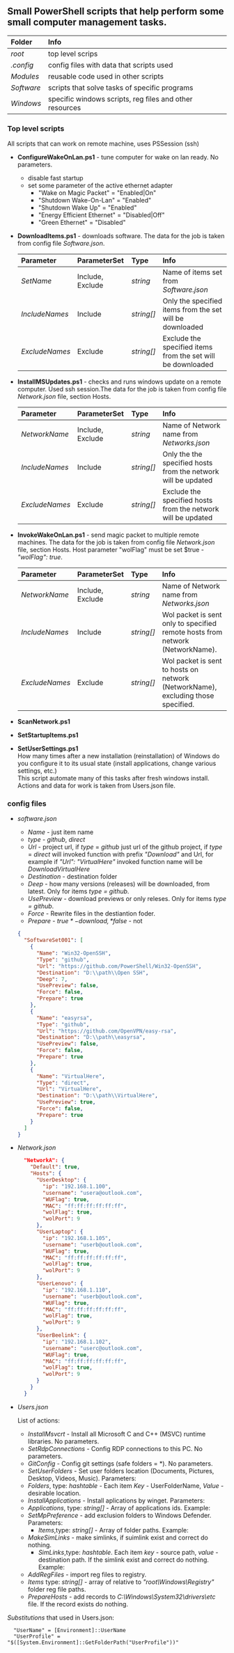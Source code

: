 ## Small PowerShell scripts that help perform some small computer management tasks.

| Folder   | Info   |
| :--------| :------|
| *root*     | top level scrips                                           |
| *.config*  | config files with data that scripts used                   |
| *Modules*  | reusable code used in other scripts                        |
| *Software* | scripts that solve tasks of specific programs              |
| *Windows*  | specific windows scripts, reg files and other resources    |

### Top level scripts

All scripts that can work on remote machine, uses PSSession (ssh)

- **ConfigureWakeOnLan.ps1** - tune computer for wake on lan ready. No parameters.
  - disable fast startup
  - set some parameter of the active ethernet adapter
    - "Wake on Magic Packet"      = "Enabled|On"
    - "Shutdown Wake-On-Lan"      = "Enabled"
    - "Shutdown Wake Up"          = "Enabled"
    - "Energy Efficient Ethernet" = "Disabled|Off"
    - "Green Ethernet"            = "Disabled"
  
- **DownloadItems.ps1** - downloads software. The data for the job is taken from config file *Software.json*.  
  
  | Parameter  | ParameterSet | Type | Info   |
  | :--------| :------| :------| :------|
  | *SetName*  | Include, Exclude | *string* | Name of items set from *Software.json*  |
  | *IncludeNames* | Include | *string[]* | Only the specified items from the set will be downloaded |
  | *ExcludeNames* | Exclude | *string[]* | Exclude the specified items from the set will be downloaded  |
  
- **InstallMSUpdates.ps1** -  checks and runs windows update on a remote computer. Used ssh session.The data for the job is taken from config file *Network.json* file, section Hosts.  
  
  | Parameter  | ParameterSet | Type | Info   |
  | :--------| :------| :------| :------|
  | *NetworkName*  | Include, Exclude | *string* | Name of Network name from *Networks.json*  |
  | *IncludeNames* | Include | *string[]* | Only the the specified hosts from the network will be updated |
  | *ExcludeNames* | Exclude | *string[]* | Exclude the specified hosts from the network will be updated  |

- **InvokeWakeOnLan.ps1** - send magic packet to multiple remote machines. The data for the job is taken from config file *Network.json* file, section Hosts. Host parameter "wolFlag" must be set $true - *"wolFlag": true*.  
  
  | Parameter  | ParameterSet | Type | Info   |
  | :--------| :------| :------| :------|
  | *NetworkName*  | Include, Exclude | *string* | Name of Network name from *Networks.json*   |
  | *IncludeNames* | Include | *string[]* | Wol packet is sent only to specified remote hosts from network (NetworkName). |
  | *ExcludeNames* | Exclude | *string[]* | Wol packet is sent to hosts on network (NetworkName), excluding those specified. |

- **ScanNetwork.ps1**

- **SetStartupItems.ps1**

- **SetUserSettings.ps1**  
 How many times after a new installation (reinstallation) of Windows do you configure it to its usual state (install applications, change various settings, etc.)  
 This script automate many of this tasks after fresh windows install.
 Actions and data  for work is taken from Users.json file.  
      
### config files
  - *software.json*
    - *Name* - just item name
    - *type* - *github*, *direct*
    - *Url* - project url, if *type* = *github* just url of the github project, if *type* = *direct* will invoked function with prefix *"Download"* and Url, for example if *"Url": "VirtualHere"* invoked function name will be *DownloadVirtualHere*
    - *Destination* - destination folder
    - *Deep* - how many versions (releases) will be downloaded, from latest. Only for items *type = github*.
    - *UsePreview* - download previews or only releses.  Only for items *type = github*.
    - *Force* - Rewrite files in the destiantion foder.
    - *Prepare* - *$true* - download, *$false* - not
    ```json
    {
      "SoftwareSet001": [
        {
          "Name": "Win32-OpenSSH",
          "Type": "github",
          "Url": "https://github.com/PowerShell/Win32-OpenSSH",
          "Destination": "D:\\path\\Open SSH",
          "Deep": 7,
          "UsePreview": false,
          "Force": false,
          "Prepare": true
        },
        {
          "Name": "easyrsa",
          "Type": "github",
          "Url": "https://github.com/OpenVPN/easy-rsa",
          "Destination": "D:\\path\\easyrsa",
          "UsePreview": false,
          "Force": false,
          "Prepare": true
        },
        {
          "Name": "VirtualHere",
          "Type": "direct",
          "Url": "VirtualHere",
          "Destination": "D:\\path\\VirtualHere",
          "UsePreview": true,
          "Force": false,
          "Prepare": true
        }
      ]
    }
    ```
  - *Network.json*  
    ```json
      "NetworkA": {
        "Default": true,
        "Hosts": {
          "UserDesktop": {
            "ip": "192.168.1.100",
            "username": "usera@outlook.com",
            "WUFlag": true,
            "MAC": "ff:ff:ff:ff:ff:ff",
            "wolFlag": true,
            "wolPort": 9
          },
          "UserLaptop": {
            "ip": "192.168.1.105",
            "username": "userb@outlook.com",
            "WUFlag": true,
            "MAC": "ff:ff:ff:ff:ff:ff",
            "wolFlag": true,
            "wolPort": 9
          },
          "UserLenovo": {
            "ip": "192.168.1.110",
            "username": "userb@outlook.com",
            "WUFlag": true,
            "MAC": "ff:ff:ff:ff:ff:ff",
            "wolFlag": true,
            "wolPort": 9
          },
          "UserBeelink": {
            "ip": "192.168.1.102",
            "username": "userc@outlook.com",
            "WUFlag": true,
            "MAC": "ff:ff:ff:ff:ff:ff",
            "wolFlag": true,
            "wolPort": 9
          }
        }
      }
    ```
    
  - *Users.json*
    
     List of actions:
    - *InstallMsvcrt* - Install all Microsoft C and C++ (MSVC) runtime libraries. No parameters.
    - *SetRdpConnections* - Config RDP connections to this PC.  No parameters.
    - *GitConfig* - Config git settings (safe folders = *).  No parameters.
    - *SetUserFolders* - Set user folders location (Documents, Pictures, Desktop, Videos, Music).  Parameters:
    - *Folders*, type: *hashtable* - Each item *Key* - UserFolderName, *Value* - desirable location.
    - *InstallApplications*  - Install aplications by winget. Parameters:
    - *Applications*, type: *string[]* - Array of applications ids. Example:
    - *SetMpPreference* - add exclusion folders to Windows Defender.  Parameters:
      - *Items*,type: *string[]*  - Array of folder paths. Example:
    - *MakeSimLinks* - make simlinks, if suimlink exist and correct do nothing.
      - *SimLinks*,type: *hashtable*. Each item *key* - source path, *value* - destination path. If the simlink exist and correct do nothing. Example:
    - *AddRegFiles* - import reg files to registry.
    - *Items* type: *string[]* - array of relative to *"root\Windows\Registry"* folder reg file paths.
    - *PrepareHosts* - add records to *C:\Windows\System32\drivers\etc* file. If the record exists do nothing.  

  *Substitutions* that used in Users.json:
  ```
    "UserName" = [Environment]::UserName
    "UserProfile" = "$([System.Environment]::GetFolderPath("UserProfile"))"  
  ```
